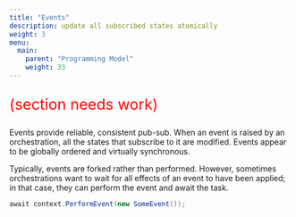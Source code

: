 ```yaml
---
title: "Events"
description: update all subscribed states atomically
weight: 3
menu:
  main: 
    parent: "Programming Model"
    weight: 33
---
```


<p style="color:red; font-size:20pt">(section needs work)</p>

Events provide reliable, consistent pub-sub. When an event is raised by an orchestration, all the states that subscribe to it are modified. Events appear to be globally ordered and virtually synchronous.



Typically, events are forked rather than performed. However, sometimes orchestrations want to wait for all effects of an event to have been applied; in that case, they can perform the event and await the task. 

```csharp
await context.PerformEvent(new SomeEvent());   
```
